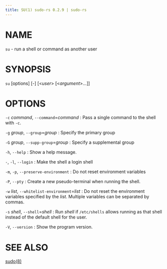 ```yaml
---
title: SU(1) sudo-rs 0.2.9 | sudo-rs
---
```


# NAME

`su` - run a shell or command as another user

# SYNOPSIS

`su` [options] [-] [<*user*> [<*argument*>...]]

# OPTIONS

`-c` *command*, `--command`=*command*
:   Pass a single command to the shell with `-c`.

`-g` *group*, `--group`=*group*
:   Specify the primary group

`-G` *group*, `--supp-group`=*group*
:   Specify a supplemental group

`-h`, `--help`
:   Show a help message.

`-`, `-l`, `--login`
:   Make the shell a login shell

`-m`, `-p`, `--preserve-environment`
:   Do not reset environment variables

`-P`, `--pty`
:   Create a new pseudo-terminal when running the shell.

`-w` *list*, `--whitelist-environment`=*list*
:   Do not reset the environment variables specified by the *list*. Multiple
    variables can be separated by commas.

`-s` *shell*, `--shell`=*shell*
:   Run *shell* if `/etc/shells` allows running as that shell instead of the
    default shell for the user.

`-V`, `--version`
:   Show the program version.

# SEE ALSO

[sudo(8)](sudo.8.md)
